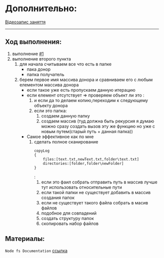 # Дополнительно:

[Відеозапис заняття](https://www.youtube.com/watch?v=EEFjITSwHF4)

---

## Ход выполнения:

1. выполнение [#1](../tasks/hw3_todo.md)
2. выполнение второго пункта
    1. для начала считываем все что есть в папке
        - пака донор
        - папка получатель
    2. берем первое имя массива донора и сравниваем его с любым елементом массива донора
        - если такое уже есть пропускаем данную итерацию
        - если елемент отсутствует => проверяем объект ли это :
            1. и если да то делаем копию,переходим к следующему объекту донора
            2. если это папка:
                1. создаем данную папку
                2. создаем массив (туд должна быть рекурсия я думаю можно сразу создать вызов эту же функцию но уже с новым путем(старый путь + данная папка))
        - Самое эффективное  как по мне 
            1. сделать полное сканирование
                ```
                соруLog
                {
                    files:[text.txt,newText.txt,folder\text.txt]
                    directories:[folder,folder\newFolder]
                }
                ```
                :
                1. если это фаил собрать отправить путь в массив лучше тут использовать относительные пути
                2. если такой папки не существует добавить в массив создания папок
                3. если не существует такого файла собрать в масив файлов
                4. подобное для совпадений
                5. создать структуру папок
                6. скопировать  набор файлов

## Материалы:

`Node fs Documentation` [ссылка](https://nodejs.org/api/fs.html)
